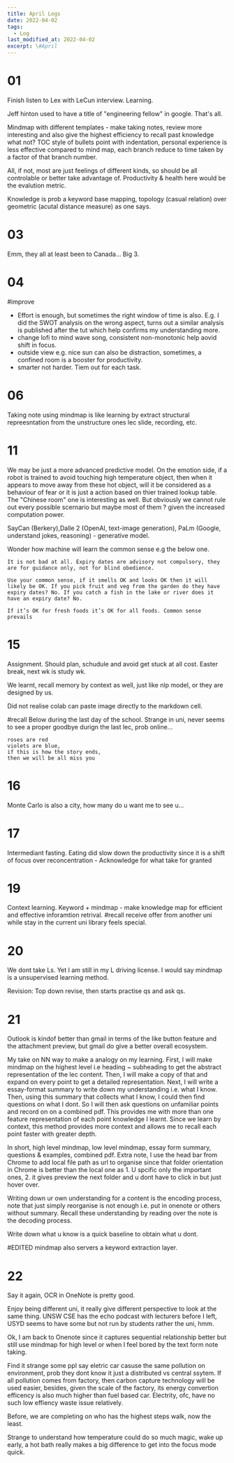 ```yaml
---
title: April Logs
date: 2022-04-02
tags:
  - Log
last_modified_at: 2022-04-02
excerpt: \#April 
---
```


# 01

Finish listen to Lex with LeCun interview. Learning.

Jeff hinton used to have a title of "engineering fellow" in google. That's all.

Mindmap with different templates - make taking notes, review more interesting and also give the highest efficiency to recall past knowledge 
what not? TOC style of bullets point with indentation, personal experience is less effective compared to mind map, each branch reduce to time taken by a factor of that branch number.

All, if not, most are just feelings of different kinds, so should be all controlable or better take advantage of. Productivity & health here would be the evalution metric.

Knowledge is prob a keyword base mapping, topology (casual relation) over geometric (acutal distance measure) as one says.

# 03

Emm, they all at least been to Canada... Big 3.

# 04

\#improve
- Effort is enough, but sometimes the right window of time is also. E.g. I did the SWOT analysis on the wrong aspect, turns out a similar analysis is published after the tut which help confirms my understanding more.
- change lofi to mind wave song, consistent non-monotonic help aovid shift in focus.
- outside view e.g. nice sun can also be distraction, sometimes, a confined room is a booster for productivity.
- smarter not harder. Tiem out for each task.

# 06

Taking note using mindmap is like learning by extract structural repreesntation from the unstructure ones lec slide, recording, etc.

# 11

We may be just a more advanced predictive model. On the emotion side, if a robot is trained to avoid touching high temperature object, then when it appears to move away from these hot object, will it be considered as a behaviour of fear or it is just a action based on thier trained lookup table.
The "Chinese room" one is interesting as well. But obviously we cannot rule out every possible scernario but maybe most of them ? given the increased computation power.

SayCan (Berkery),Dalle 2 (OpenAI, text-image generation), PaLm (Google, understand jokes, reasoning) - generative model.

Wonder how machine will learn the common sense e.g the below one.
```
It is not bad at all. Expiry dates are advisory not compulsory, they are for guidance only, not for blind obedience.

Use your common sense, if it smells OK and looks OK then it will likely be OK. If you pick fruit and veg from the garden do they have expiry dates? No. If you catch a fish in the lake or river does it have an expiry date? No.

If it’s OK for fresh foods it’s OK for all foods. Common sense prevails
```

# 15

Assignment. Should plan, schudule and avoid get stuck at all cost. Easter break, next wk is study wk.

We learnt, recall memory by context as well, just like nlp model, or they are designed by us.

Did not realise colab can paste image directly to the markdown cell.

\#recall
Below during the last day of the school.
Strange in uni, never seems to see a proper goodbye durign the last lec, prob online...
```
roses are red
violets are blue,
if this is how the story ends,
then we will be all miss you
```
# 16

Monte Carlo is also a city, how many do u want me to see u...

# 17

Intermediant fasting. Eating did slow down the productivity since it is a shift of focus over reconcentration - Acknowledge for what take for granted


# 19

Context learning. Keyword + mindmap - make knowledge map for efficient and effective inforamtion retrival.
\#recall receive offer from another uni while stay in the current uni library feels special.

# 20

We dont take Ls. Yet I am still in my L driving license.
I would say mindmap is a unsupervised learning method.

Revision: Top down revise, then starts practise qs and ask qs.

# 21

Outlook is kindof better than gmail in terms of the like button feature and the attachment preview, but gmail do give a better overall ecosystem.

My take on NN way to make a analogy on my learning.
First, I will make mindmap on the highest level i.e heading ~ subheading to get the abstract representation of the lec content.
Then, I will make a copy of that and expand on every point to get a detailed representation.
Next, I will write a essay-format summary to write down my understanding i.e. what I know.
Then, using this summary that collects what I know, I could then find questions on what I dont.
So I will then ask questions on unfamiliar points and record on on a combined pdf.
This provides me with more than one feature representation of each point knowledge I learnt.
Since we learn by context, this method provides more context and allows me to recall each point faster with greater depth.

In short, high level mindmap, low level mindmap, essay form summary, questions & examples, combined pdf.
Extra note, I use the head bar from Chrome to add local file path as url to organise since that folder orientation in Chrome is better than the 
local one as 1. U spcific only the important ones, 2. it gives preview the next folder and u dont have to click in but just hover over.

Writing down ur own understanding for a content is the encoding process, note that just simply reorganise is not enough i.e. put in onenote or others without summary.
Recall these understanding by reading over the note is the decoding process.

Write down what u know is a quick baseline to obtain what u dont.

\#EDITED mindmap also servers a keyword extraction layer.

# 22

Say it again, OCR in OneNote is pretty good.

Enjoy being different uni, it really give different perspective to look at the same thing.
UNSW CSE has the echo podcast with lecturers before I left, USYD seems to have some but not run by students rather the uni, hmm.

Ok, I am back to Onenote since it captures sequential relationship better but still use mindmap for high level or when I feel bored by the text form note taking.

Find it strange some ppl say eletric car casuse the same pollution on environment, prob they dont know it just a distributed vs central ssytem. If all pollution comes from
factory, then carbon capture technology will be used easier, besides, given the scale of the factory, its energy convertion efficency is also much higher than fuel based car.
Electrity, ofc, have no such low effiency waste issue relatively.

Before, we are completing on who has the highest steps walk, now the least.

Strange to understand how temperature could do so much magic, wake up early, a hot bath really makes a big difference to get into the focus mode quick.